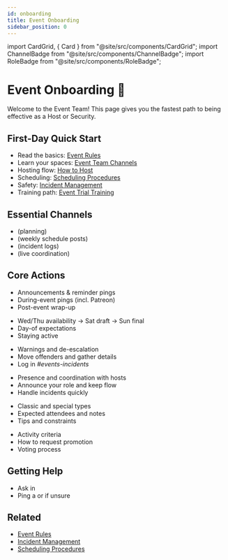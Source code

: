 ```yaml
---
id: onboarding
title: Event Onboarding
sidebar_position: 0
---
```


import CardGrid, { Card } from "@site/src/components/CardGrid";
import ChannelBadge from "@site/src/components/ChannelBadge";
import RoleBadge from "@site/src/components/RoleBadge";

# Event Onboarding 🎯

Welcome to the Event Team! This page gives you the fastest path to being effective as a Host or Security.

## First-Day Quick Start

- Read the basics: [Event Rules](./event-rules)
- Learn your spaces: [Event Team Channels](./event-team-channels)
- Hosting flow: [How to Host](./Hosts/how-to-host-an-event)
- Scheduling: [Scheduling Procedures](./Hosts/scheduling-procedures)
- Safety: [Incident Management](./Security/incident-management-guidelines)
- Training path: [Event Trial Training](./event-trial-training)

## Essential Channels

- <ChannelBadge label="📘events-organization" link="https://discord.com/channels/734595073920204940/741166096421486645" /> (planning)
- <ChannelBadge label="📆event-scheduling" link="https://discord.com/channels/734595073920204940/1024399192300454029" /> (weekly schedule posts)
- <ChannelBadge label="🔺events-incidents" link="https://discord.com/channels/734595073920204940/741166096421486645" /> (incident logs)
- <ChannelBadge label="📘Active Event VC" link="https://discord.com/channels/734595073920204940/741166096421486645" /> (live coordination)

## Core Actions

<CardGrid columns={3}>
  <Card title="Host an Event" href="./Hosts/how-to-host-an-event" status="success">
    <ul>
      <li>Announcements & reminder pings</li>
      <li>During-event pings (incl. Patreon)</li>
      <li>Post-event wrap-up</li>
    </ul>
  </Card>
  <Card title="Get Scheduled" href="./Hosts/scheduling-procedures" status="info">
    <ul>
      <li>Wed/Thu availability → Sat draft → Sun final</li>
      <li>Day-of expectations</li>
      <li>Staying active</li>
    </ul>
  </Card>
  <Card title="Keep Events Safe" href="./Security/incident-management-guidelines" status="error">
    <ul>
      <li>Warnings and de-escalation</li>
      <li>Move offenders and gather details</li>
      <li>Log in <em>#events-incidents</em></li>
    </ul>
  </Card>
  <Card title="Security Basics" href="./Security/how-to-be-security" status="warning">
    <ul>
      <li>Presence and coordination with hosts</li>
      <li>Announce your role and keep flow</li>
      <li>Handle incidents quickly</li>
    </ul>
  </Card>
  <Card title="Event Types" href="./classic-event-types" status="info">
    <ul>
      <li>Classic and special types</li>
      <li>Expected attendees and notes</li>
      <li>Tips and constraints</li>
    </ul>
  </Card>
  <Card title="Advance Your Role" href="./promotions/senior-to-committee" status="warning">
    <ul>
      <li>Activity criteria</li>
      <li>How to request promotion</li>
      <li>Voting process</li>
    </ul>
  </Card>
</CardGrid>

## Getting Help

- Ask in <ChannelBadge label="📘events-organization" link="https://discord.com/channels/734595073920204940/741166096421486645" />
- Ping a <RoleBadge role="Event Committee" /> or <RoleBadge role="Event Team Head" /> if unsure

## Related

- [Event Rules](./event-rules)
- [Incident Management](./Security/incident-management-guidelines)
- [Scheduling Procedures](./Hosts/scheduling-procedures)
